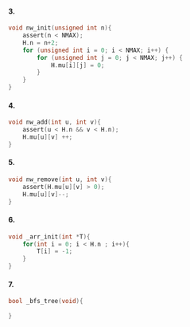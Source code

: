 #### 3.
```C
void nw_init(unsigned int n){
	assert(n < NMAX);
	H.n = n+2;
	for (unsigned int i = 0; i < NMAX; i++) {
        for (unsigned int j = 0; j < NMAX; j++) {
            H.mu[i][j] = 0;
        }
    }
}

```

#### 4.
```C
void nw_add(int u, int v){
	assert(u < H.n && v < H.n);
	H.mu[u][v] ++;
}
```

#### 5.
```C
void nw_remove(int u, int v){
	assert(H.mu[u][v] > 0);
	H.mu[u][v]--;
}
```

#### 6.
```C
void _arr_init(int *T){
	for(int i = 0; i < H.n ; i++){
		T[i] = -1;
	}
}
```

#### 7.
```C
bool _bfs_tree(void){
	
}
```